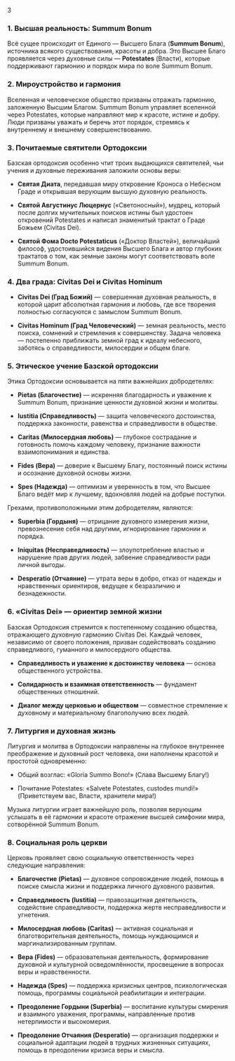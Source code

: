 3
### 1. Высшая реальность: Summum Bonum

Всё сущее происходит от Единого — Высшего Блага (**Summum Bonum**), источника всякого существования, красоты и добра. Это Высшее Благо проявляется через духовные силы — **Potestates** (Власти), которые поддерживают гармонию и порядок мира по воле Summum Bonum.

### 2. Мироустройство и гармония

Вселенная и человеческое общество призваны отражать гармонию, заложенную Высшим Благом. Summum Bonum управляет вселенной через Potestates, которые направляют мир к красоте, истине и добру. Люди призваны уважать и беречь этот порядок, стремясь к внутреннему и внешнему совершенствованию.

### 3. Почитаемые святители Ортодоксии

Базская ортодоксия особенно чтит троих выдающихся святителей, чьи учения и духовные переживания заложили основы веры:

- **Святая Диата**, передавшая миру откровение Кроноса о Небесном Граде и открывшая верующим высшую духовную реальность.
    
- **Святой Августинус Люцернус** («Светоносный»), мудрец, который после долгих мучительных поисков истины был удостоен откровений Potestates и написал знаменитый трактат о Граде Божьем (Civitas Dei).
    
- **Святой Фома Docto Potestaticus** («Доктор Властей»), величайший философ, удостоившийся видения Высшего Блага и автор глубоких трактатов о том, как земные законы могут соответствовать воле Summum Bonum.
    

### 4. Два града: Civitas Dei и Civitas Hominum

- **Civitas Dei (Град Божий)** — совершенная духовная реальность, в которой царит абсолютная гармония и любовь, где все творения полностью согласуются с замыслом Summum Bonum.
    
- **Civitas Hominum (Град Человеческий)** — земная реальность, место поиска, сомнений и стремления к совершенству. Задача человека — постепенно приближать земной град к идеалу небесного, заботясь о справедливости, милосердии и общем благе.
    

### 5. Этическое учение Базской ортодоксии

Этика Ортодоксии основывается на пяти важнейших добродетелях:

- **Pietas (Благочестие)** — искренняя благодарность и уважение к Summum Bonum, признание ценности духовной жизни и молитвы.
    
- **Iustitia (Справедливость)** — защита человеческого достоинства, поддержка законности, равенства и справедливости в обществе.
    
- **Caritas (Милосердная любовь)** — глубокое сострадание и готовность помочь каждому человеку, признание важности взаимопонимания и единства.
    
- **Fides (Вера)** — доверие к Высшему Благу, постоянный поиск истины и осознание духовной основы жизни.
    
- **Spes (Надежда)** — оптимизм и уверенность в том, что Высшее Благо ведёт мир к лучшему, вдохновляя людей на добрые поступки.
    

Грехами, противоположными этим добродетелям, являются:

- **Superbia (Гордыня)** — отрицание духовного измерения жизни, превознесение себя над другими, игнорирование гармонии и порядка.
    
- **Iniquitas (Несправедливость)** — злоупотребление властью и нарушение прав других людей, забвение справедливости ради личной выгоды.
    
- **Desperatio (Отчаяние)** — утрата веры в добро, отказ от надежды и нравственных ориентиров, ведущее к безразличию и безнадежности.
    

### 6. «Civitas Dei» — ориентир земной жизни

Базская Ортодоксия стремится к постепенному созданию общества, отражающего духовную гармонию Civitas Dei. Каждый человек, независимо от своего положения, призван содействовать созданию справедливого, гуманного и милосердного общества.

- **Справедливость и уважение к достоинству человека** — основа общественного устройства.
    
- **Солидарность и взаимная ответственность** — фундамент общественных отношений.
    
- **Диалог между церковью и обществом** — совместное стремление к духовному и материальному благополучию всех людей.
    

### 7. Литургия и духовная жизнь

Литургия и молитва в Ортодоксии направлены на глубокое внутреннее преображение и духовный рост человека, они наполнены красотой и простотой одновременно:

- Общий возглас: «Gloria Summo Bono!» (Слава Высшему Благу!)
    
- Почитание Potestates: «Salvete Potestates, custodes mundi!» (Приветствуем вас, Власти, хранители мира!)
    

Музыка литургии играет важнейшую роль, позволяя верующим услышать в её гармонии и красоте отражение высшей симфонии мира, сотворённой Summum Bonum.

### 8. Социальная роль церкви

Церковь проявляет свою социальную ответственность через следующие направления:

- **Благочестие (Pietas)** — духовное сопровождение людей, помощь в поиске смысла жизни и поддержка личного духовного развития.
    
- **Справедливость (Iustitia)** — правозащитная деятельность, содействие справедливости, поддержка жертв несправедливости и угнетения.
    
- **Милосердная любовь (Caritas)** — активная социальная и благотворительная деятельность, помощь нуждающимся и маргинализированным группам.
    
- **Вера (Fides)** — образовательная деятельность, формирование духовной и культурной осведомлённости, просвещение в вопросах веры и нравственности.
    
- **Надежда (Spes)** — поддержка кризисных центров, психологическая помощь, программы социальной реабилитации и интеграции.
    
- **Преодоление Гордыни (Superbia)** — воспитание культуры смирения и взаимного уважения, программы, направленные против нетерпимости и высокомерия.
    
- **Преодоление Отчаяния (Desperatio)** — организация поддержки и социальной адаптации людей в трудных жизненных ситуациях, помощь в преодолении кризиса веры и смысла.
    
